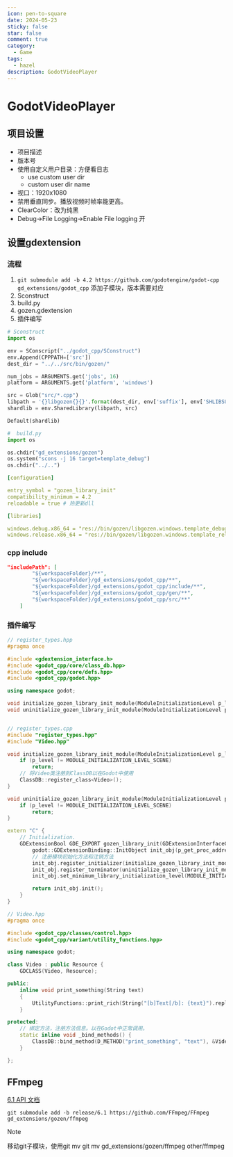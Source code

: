 ```yaml
---
icon: pen-to-square
date: 2024-05-23
sticky: false
star: false
comment: true
category:
  - Game
tags:
  - hazel
description: GodotVideoPlayer
---
```

# GodotVideoPlayer

## 项目设置
- 项目描述
- 版本号
- 使用自定义用户目录：方便看日志
	- use custom user dir
	- custom user dir name
- 视口：1920x1080
- 禁用垂直同步。播放视频时帧率能更高。
- ClearColor：改为纯黑
- Debug->File Logging->Enable File logging 开


## 设置gdextension
### 流程
1. `git submodule add -b 4.2 https://github.com/godotengine/godot-cpp gd_extensions/godot_cpp` 添加子模块，版本需要对应
2. Sconstruct
3. build.py
4. gozen.gdextension
5. 插件编写

```python
# Sconstruct
import os

env = SConscript("../godot_cpp/SConstruct")
env.Append(CPPPATH=['src'])
dest_dir = "../../src/bin/gozen/"

num_jobs = ARGUMENTS.get('jobs', 16)
platform = ARGUMENTS.get('platform', 'windows')

src = Glob("src/*.cpp")
libpath = '{}libgozen{}{}'.format(dest_dir, env['suffix'], env['SHLIBSUFFIX'])
shardlib = env.SharedLibrary(libpath, src)

Default(shardlib)
```

```python
#  build.py
import os

os.chdir("gd_extensions/gozen")
os.system("scons -j 16 target=template_debug")
os.chdir("../..")
```

```yaml
[configuration]

entry_symbol = "gozen_library_init"
compatibility_minimum = 4.2
reloadable = true # 热更新dll

[libraries]

windows.debug.x86_64 = "res://bin/gozen/libgozen.windows.template_debug.x86_64.dll"
windows.release.x86_64 = "res://bin/gozen/libgozen.windows.template_release.x86_64.dll"

```

### cpp include
```json
"includePath": [
		"${workspaceFolder}/**",
		"${workspaceFolder}/gd_extensions/godot_cpp/**",
		"${workspaceFolder}/gd_extensions/godot_cpp/include/**",
		"${workspaceFolder}/gd_extensions/godot_cpp/gen/**",
		"${workspaceFolder}/gd_extensions/godot_cpp/src/**"
	]
```

### 插件编写
```cpp
// register_types.hpp
#pragma once

#include <gdextension_interface.h>
#include <godot_cpp/core/class_db.hpp>
#include <godot_cpp/core/defs.hpp>
#include <godot_cpp/godot.hpp>

using namespace godot;

void initialize_gozen_library_init_module(ModuleInitializationLevel p_level);
void uninitialize_gozen_library_init_module(ModuleInitializationLevel p_level);


// register_types.cpp
#include "register_types.hpp"
#include "Video.hpp"

void initialize_gozen_library_init_module(ModuleInitializationLevel p_level) {
    if (p_level != MODULE_INITIALIZATION_LEVEL_SCENE)
        return;
	// 将Video类注册到ClassDB以在Godot中使用
    ClassDB::register_class<Video>();
}

void uninitialize_gozen_library_init_module(ModuleInitializationLevel p_level) {
    if (p_level != MODULE_INITIALIZATION_LEVEL_SCENE)
        return;
}

extern "C" {
    // Initialization.
    GDExtensionBool GDE_EXPORT gozen_library_init(GDExtensionInterfaceGetProcAddress p_get_proc_address, GDExtensionClassLibraryPtr p_library, GDExtensionInitialization *r_initialization) {
        godot::GDExtensionBinding::InitObject init_obj(p_get_proc_address, p_library, r_initialization);
		// 注册模块初始化方法和注销方法
        init_obj.register_initializer(initialize_gozen_library_init_module);
        init_obj.register_terminator(uninitialize_gozen_library_init_module);
        init_obj.set_minimum_library_initialization_level(MODULE_INITIALIZATION_LEVEL_SCENE);

        return init_obj.init();
    }
}

// Video.hpp
#pragma once

#include <godot_cpp/classes/control.hpp>
#include <godot_cpp/variant/utility_functions.hpp>

using namespace godot;

class Video : public Resource {
	GDCLASS(Video, Resource);

public:
    inline void print_something(String text)
    {
        UtilityFunctions::print_rich(String("[b]Text[/b]: {text}").replace("{text}", text));
    }

protected:
	// 绑定方法，注册方法信息。以在Godot中正常调用。
	static inline void _bind_methods() {
        ClassDB::bind_method(D_METHOD("print_something", "text"), &Video::print_something);
    }

};
```

## FFmpeg
[6.1 API 文档](https://ffmpeg.org/doxygen/6.1/index.html)

`git submodule add -b release/6.1 https://github.com/FFmpeg/FFmpeg gd_extensions/gozen/ffmpeg`

> [!note]
> 移动git子模块，使用git mv
> git mv gd_extensions/gozen/ffmpeg other/ffmpeg


